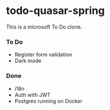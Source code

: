 # todo-quasar-spring

This is a microsoft To Do clone.

### To Do
- Register form validation
- Dark mode

### Done
- i18n
- Auth with JWT
- Postgres running on Docker
